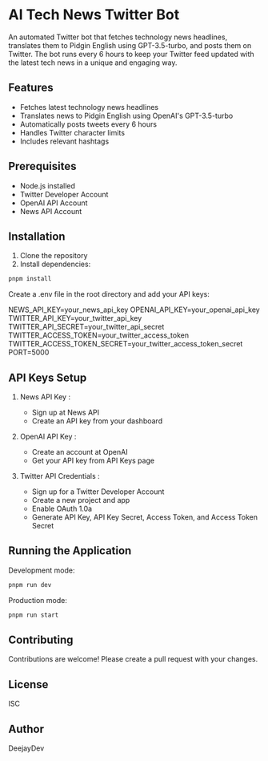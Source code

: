# AI Tech News Twitter Bot

An automated Twitter bot that fetches technology news headlines, translates them to Pidgin English using GPT-3.5-turbo, and posts them on Twitter. The bot runs every 6 hours to keep your Twitter feed updated with the latest tech news in a unique and engaging way.

## Features

- Fetches latest technology news headlines
- Translates news to Pidgin English using OpenAI's GPT-3.5-turbo
- Automatically posts tweets every 6 hours
- Handles Twitter character limits
- Includes relevant hashtags

## Prerequisites

- Node.js installed
- Twitter Developer Account
- OpenAI API Account
- News API Account

## Installation

1. Clone the repository
2. Install dependencies:

```bash
pnpm install
```

Create a .env file in the root directory and add your API keys:

NEWS_API_KEY=your_news_api_key
OPENAI_API_KEY=your_openai_api_key
TWITTER_API_KEY=your_twitter_api_key
TWITTER_API_SECRET=your_twitter_api_secret
TWITTER_ACCESS_TOKEN=your_twitter_access_token
TWITTER_ACCESS_TOKEN_SECRET=your_twitter_access_token_secret
PORT=5000

## API Keys Setup

1. News API Key :

   - Sign up at News API
   - Create an API key from your dashboard

2. OpenAI API Key :

   - Create an account at OpenAI
   - Get your API key from API Keys page

3. Twitter API Credentials :

   - Sign up for a Twitter Developer Account
   - Create a new project and app
   - Enable OAuth 1.0a
   - Generate API Key, API Key Secret, Access Token, and Access Token Secret

## Running the Application

Development mode:

```bash
pnpm run dev
```

Production mode:

```bash
pnpm run start
```

## Contributing

Contributions are welcome! Please create a pull request with your changes.

## License

ISC

## Author

DeejayDev
